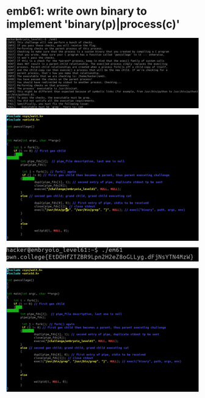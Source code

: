 # emb61: write own binary to implement 'binary(p)|process(c)'

![says you need to use grep](<../.gitbook/assets/image (147) (1).png>)

![So I changed.](<../.gitbook/assets/image (170) (1).png>)

![I got the flag.](<../.gitbook/assets/image (40) (1).png>)

![challenge(parent) | process(child)](<../.gitbook/assets/image (51).png>)
